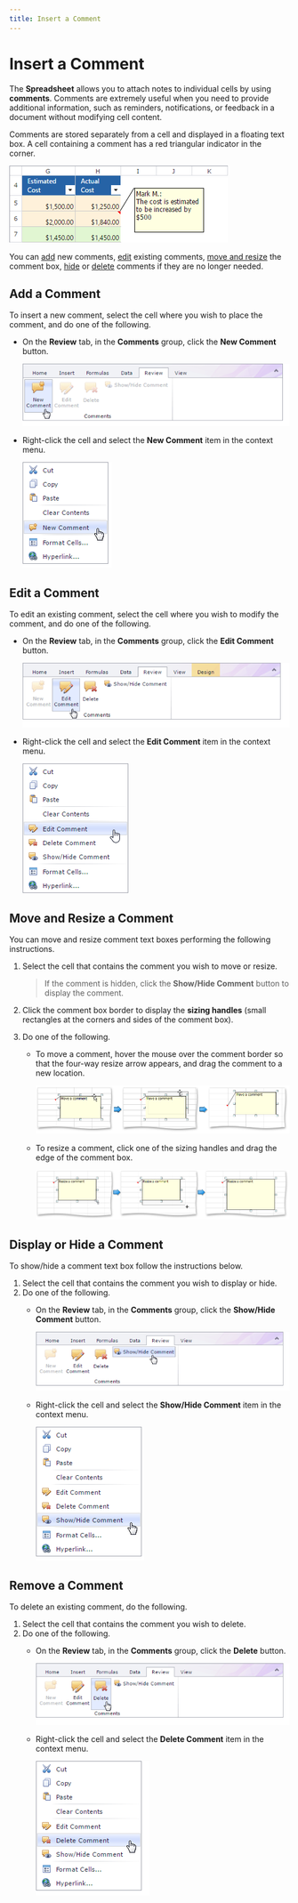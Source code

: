 ```yaml
---
title: Insert a Comment
---
```

# Insert a Comment
The **Spreadsheet** allows you to attach notes to individual cells by using **comments**. Comments are extremely useful when you need to provide additional information, such as reminders, notifications, or feedback in a document without modifying cell content.
 

Comments are stored separately from a cell and displayed in a floating text box. A cell containing a comment has a red triangular indicator in the corner.
 

![spreadsheet-overview.png](../../../images/Img128153.png)

You can [add](#add) new comments, [edit](#edit) existing comments, [move and resize](#move) the comment box, [hide](#hide) or [delete](#delete) comments if they are no longer needed.

## <a name="add"/>Add a Comment
To insert a new comment, select the cell where you wish to place the comment, and do one of the following.
* On the **Review** tab, in the **Comments** group, click the **New Comment** button.
	
	![EUD_Spreadsheet_AddComment_Ribbon](../../../images/Img128906.png)
* Right-click the cell and select the **New Comment** item in the context menu.
	
	![EUD_Spreadsheet_AddComment_ContextMenu](../../../images/Img128907.png)

## <a name="edit"/>Edit a Comment
To edit an existing comment, select the cell where you wish to modify the comment, and do one of the following.
* On the **Review** tab, in the **Comments** group, click the **Edit Comment** button.
	
	![EUD_Spreadsheet_EditComment_Ribbon](../../../images/Img128940.png)
* Right-click the cell and select the **Edit Comment** item in the context menu.
	
	![comments-contextmenu.png](../../../images/Img128151.png)

## <a name="move"/>Move and Resize a Comment
You can move and resize comment text boxes performing the following instructions.
1. Select the cell that contains the comment you wish to move or resize.
	
	> If the comment is hidden, click the **Show/Hide Comment** button to display the comment.
2. Click the comment box border to display the **sizing handles** (small rectangles at the corners and sides of the comment box).
3. Do one of the following.
	* To move a comment, hover the mouse over the comment border so that the four-way resize arrow appears, and drag the comment to a new location.
		
		![Spreadsheet_MoveComment](../../../images/Img25467.png)
	* To resize a comment, click one of the sizing handles and drag the edge of the comment box.
		
		![Spreadsheet_ResizeComment](../../../images/Img24961.png)

## <a name="hide"/>Display or Hide a Comment
To show/hide a comment text box follow the instructions below.
1. Select the cell that contains the comment you wish to display or hide.
2. Do one of the following.
	* On the **Review** tab, in the **Comments** group, click the **Show/Hide Comment** button.
		
		![EUD_Spreadsheet_ShowComment_Ribbon](../../../images/Img128908.png)
	* Right-click the cell and select the **Show/Hide Comment** item in the context menu.
		
		![EUD_Spreadsheet_ShowComment_ContextMenu](../../../images/Img128909.png)

## <a name="delete"/>Remove a Comment
To delete an existing comment, do the following.
1. Select the cell that contains the comment you wish to delete.
2. Do one of the following.
	* On the **Review** tab, in the **Comments** group, click the **Delete** button.
		
		![EUD_Spreadsheet_DeleteComment_Ribbon](../../../images/Img128919.png)
	* Right-click the cell and select the **Delete Comment** item in the context menu.
		
		![EUD_Spreadsheet_DeleteComment_Context](../../../images/Img128920.png)